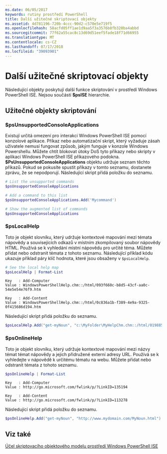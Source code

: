 ```yaml
---
ms.date: 06/05/2017
keywords: rutiny prostředí PowerShell
title: Další užitečné skriptovací objekty
ms.assetid: 4d781196-720b-4ccc-90d2-c570e5e719f5
ms.openlocfilehash: 58acfd05ff1ae1d9aa5f3a3576b8fb320ba4abbd
ms.sourcegitcommit: 77f62a55cac8c13d69d51eef5fade18f71d66955
ms.translationtype: MT
ms.contentlocale: cs-CZ
ms.lasthandoff: 07/17/2018
ms.locfileid: "39093901"
---
```

# <a name="other-useful-scripting-objects"></a>Další užitečné skriptovací objekty

Následující objekty poskytují další funkce skriptování v prostředí Windows PowerShell ISE. Nejsou součástí **$psISE** hierarchie.

## <a name="useful-scripting-objects"></a>Užitečné objekty skriptování

### <a name="psunsupportedconsoleapplications"></a>$psUnsupportedConsoleApplications

Existují určitá omezení pro interakci Windows PowerShell ISE pomocí konzolové aplikace. Příkaz nebo automatizační skript, který vyžaduje zásah uživatele nemusí fungovat způsob, jakým funguje v konzole Windows Powershellu. Můžete chtít blokovat útoky DoS tyto příkazy nebo skripty v aplikaci Windows PowerShell ISE příkazového podokna. **$PsUnsupportedConsoleApplications** objektu udržuje seznam těchto příkazů. Pokud se pokusíte spustit příkazy v tomto seznamu, dostanete zprávu, že se nepodporují. Následující skript přidá položku do seznamu.

```powershell
# List the unsupported commands
$psUnsupportedConsoleApplications

# Add a command to this list
$psUnsupportedConsoleApplications.Add('Mycommand')

# Show the augmented list of commands
$psUnsupportedConsoleApplications
```

### <a name="pslocalhelp"></a>$psLocalHelp

Toto je objekt slovníku, který udržuje kontextové mapování mezi témata nápovědy a souvisejících odkazů v místním zkompilovaný soubor nápovědy HTML. Používá se k vyhledání místní nápovědu pro určité téma. Můžete přidat nebo odstranit témata z tohoto seznamu. Následující příklad kódu ukazuje příklad páry klíč hodnota, které jsou obsaženy v `$psLocalHelp`.

```powershell
# See the local help map
$psLocalHelp | Format-List
```

```output
Key   : Add-Computer
Value : WindowsPowerShellHelp.chm::/html/093f660c-b8d5-43cf-aa0c-54e5e54e76f9.htm

Key   : Add-Content
Value : WindowsPowerShellHelp.chm::/html/0c836a1b-f389-4e9a-9325-0f415686d194.htm
```

Následující skript přidá položku do seznamu.

```powershell
$psLocalHelp.Add("get-myNoun", "c:\MyFolder\MyHelpChm.chm::/html/0198854a-1298-57ae-aa0c-87b5e5a84712.htm")
```

### <a name="psonlinehelp"></a>$psOnlineHelp

Toto je objekt slovníku, který udržuje kontextové mapování mezi názvy témat témat nápovědy a jejich přidružené externí adresy URL. Používá se k vyhledejte v nápovědě k určitému tématu na webu. Můžete přidat nebo odstranit témata z tohoto seznamu.

```powershell
$psOnlineHelp | Format-List
```

```output
Key   : Add-Computer
Value : http://go.microsoft.com/fwlink/p/?LinkID=135194

Key   : Add-Content
Value : http://go.microsoft.com/fwlink/p/?LinkID=113278
```

Následující skript přidá položku do seznamu.

```powershell
$psOnlineHelp.Add("get-myNoun", "http://www.mydomain.com/MyNoun.html")
```

## <a name="see-also"></a>Viz také

[Účel skriptovacího objektového modelu prostředí Windows PowerShell ISE](../../core-powershell/ise/Purpose-of-the-Windows-PowerShell-ISE-Scripting-Object-Model.md)